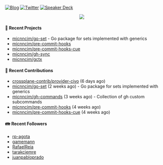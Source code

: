 [![Blog](https://img.shields.io/badge/Blog-0?style=flat-square&logo=gatsby&color=181717&logoColor=white)](https://micnncim.com)
[![Twitter](https://img.shields.io/badge/Twitter-0?style=flat-square&logo=twitter&color=1DA1F2&logoColor=white)](https://twitter.com/micnncim)
[![Speaker Deck](https://img.shields.io/badge/Speaker_Deck-0?style=flat-square&logo=speaker-deck&color=009287&logoColor=white)](https://speakerdeck.com/micnncim)

<p align="center">
<img src="https://github-readme-stats.vercel.app/api?username=micnncim&show_icons=true&count_private=true" />
</p>

#### 🍎 Recent Projects

- [micnncim/go-set](https://github.com/micnncim/go-set) - Go package for sets implemented with generics
- [micnncim/pre-commit-hooks](https://github.com/micnncim/pre-commit-hooks)
- [micnncim/pre-commit-hooks-cue](https://github.com/micnncim/pre-commit-hooks-cue)
- [micnncim/gh-sync](https://github.com/micnncim/gh-sync)
- [micnncim/gctx](https://github.com/micnncim/gctx)

#### 🌱 Recent Contributions

- [crossplane-contrib/provider-civo](https://github.com/crossplane-contrib/provider-civo) (6 days ago)
- [micnncim/go-set](https://github.com/micnncim/go-set) (2 weeks ago) - Go package for sets implemented with generics
- [micnncim/gh-commands](https://github.com/micnncim/gh-commands) (3 weeks ago) - Collection of gh custom subcommands
- [micnncim/pre-commit-hooks](https://github.com/micnncim/pre-commit-hooks) (4 weeks ago)
- [micnncim/pre-commit-hooks-cue](https://github.com/micnncim/pre-commit-hooks-cue) (4 weeks ago)

#### 👪  Recent Followers

- [rp-agota](https://github.com/rp-agota)
- [gamemann](https://github.com/gamemann)
- [RafaelReia](https://github.com/RafaelReia)
- [tarakciemre](https://github.com/tarakciemre)
- [juanpabloprado](https://github.com/juanpabloprado)
